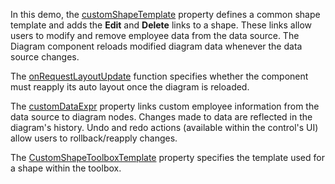 In this demo, the [customShapeTemplate](/Documentation/ApiReference/UI_Components/dxDiagram/Configuration/#customShapeTemplate) property defines a common shape template and adds the **Edit** and **Delete** links to a shape. These links allow users to modify and remove employee data from the data source. The Diagram component reloads modified diagram data whenever the data source changes.

The [onRequestLayoutUpdate](/Documentation/ApiReference/UI_Components/dxDiagram/Configuration/#onRequestLayoutUpdate) function specifies whether the component must reapply its auto layout once the diagram is reloaded.

The [customDataExpr](/Documentation/ApiReference/UI_Components/dxDiagram/Configuration/nodes/#customDataExpr) property links custom employee information from the data source to diagram nodes. Changes made to data are reflected in the diagram's history. Undo and redo actions (available within the control's UI) allow users to rollback/reapply changes.

The [CustomShapeToolboxTemplate](/Documentation/ApiReference/UI_Components/dxDiagram/Configuration/#customShapeToolboxTemplate) property specifies the template used for a shape within the toolbox.